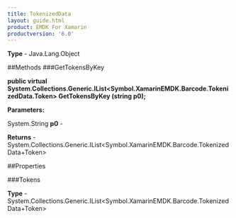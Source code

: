 ```yaml
---
title: TokenizedData
layout: guide.html
product: EMDK For Xamarin 
productversion: '6.0' 
---
```


    

**Type** - Java.Lang.Object

##Methods
###GetTokensByKey

**public virtual System.Collections.Generic.IList<Symbol.XamarinEMDK.Barcode.TokenizedData.Token> GetTokensByKey (string p0);**


        

**Parameters:**

System.String **p0**  - 
        

**Returns** - System.Collections.Generic.IList<Symbol.XamarinEMDK.Barcode.TokenizedData+Token>

##Properties

###Tokens

        

**Type** - System.Collections.Generic.IList<Symbol.XamarinEMDK.Barcode.TokenizedData+Token>
